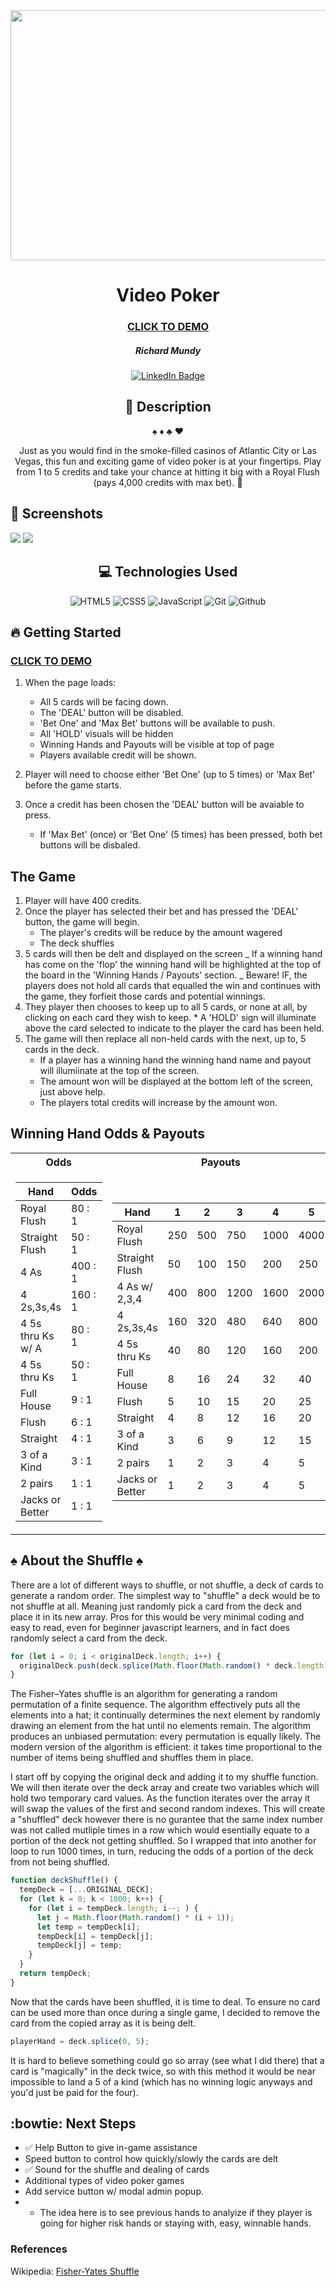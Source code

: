 <div id="header" align="center">

  <img src="images/videoPoker.jpg" width="800" height="400">

</div>

<div id="description" align="center">

# Video Poker

### [CLICK TO DEMO](https://richardmundyiii.github.io/videoPoker/)

##### Richard Mundy

[![LinkedIn Badge](https://img.shields.io/badge/-@richardmundyiii-blue?style=flat&logo=Linkedin&logoColor=black)](https://www.linkedin.com/in/richardmundyiii/)

## :pencil: Description

:spades: :diamonds: :clubs: :hearts:

Just as you would find in the smoke-filled casinos of Atlantic City or Las Vegas, this fun and exciting game of video poker is at your fingertips. Play from 1 to 5 credits and take your chance at hitting it big with a Royal Flush (pays 4,000 credits with max bet). :money_mouth_face:

</div>

<div>

## :camera_flash: Screenshots

![](images/screen1.png)
![](images/screen2.png)

</div>

<div align="center">

## :computer: Technologies Used

![HTML5](https://img.shields.io/badge/-HTML5-05122A?style=flat&logo=html5)
![CSS5](https://img.shields.io/badge/-CSS-05122A?style=flat&logo=css3)
![JavaScript](https://img.shields.io/badge/-JavaScript-05122A?style=flat&logo=javascript)
![Git](https://img.shields.io/badge/-Git-05122A?style=flat&logo=git)
![Github](https://img.shields.io/badge/-GitHub-05122A?style=flat&logo=github)

</div>

<div>

## :fire: Getting Started

### [CLICK TO DEMO](https://richardmundyiii.github.io/videoPoker/)

1. When the page loads:

   - All 5 cards will be facing down.
   - The 'DEAL' button will be disabled.
   - 'Bet One' and 'Max Bet' buttons will be available to push.
   - All 'HOLD' visuals will be hidden
   - Winning Hands and Payouts will be visible at top of page
   - Players available credit will be shown.

2. Player will need to choose either 'Bet One' (up to 5 times) or 'Max Bet' before the game starts.
3. Once a credit has been chosen the 'DEAL' button will be avaiable to press.
   - If 'Max Bet' (once) or 'Bet One' (5 times) has been pressed, both bet buttons will be disbaled.

</div>

<div>

## The Game

1. Player will have 400 credits.
2. Once the player has selected their bet and has pressed the 'DEAL' button, the game will begin.
   - The player's credits will be reduce by the amount wagered
   - The deck shuffles
3. 5 cards will then be delt and displayed on the screen
   _ If a winning hand has come on the 'flop' the winning hand will be highlighted at the top of the board in the 'Winning Hands / Payouts' section.
   _ Beware! IF, the players does not hold all cards that equalled the win and continues with the game, they forfieit those cards and potential winnings.
4. They player then chooses to keep up to all 5 cards, or none at all, by clicking on each card they wish to keep. \* A 'HOLD' sign will illuminate above the card selected to indicate to the player the card has been held.
5. The game will then replace all non-held cards with the next, up to, 5 cards in the deck.
   - If a player has a winning hand the winning hand name and payout will illumiinate at the top of the screen.
   - The amount won will be displayed at the bottom left of the screen, just above help.
   - The players total credits will increase by the amount won.
   </div>

<div>

## Winning Hand Odds & Payouts

<table>
<tr><th>Odds</th><th>Payouts</th><tr>
<tr><td>

| Hand              | Odds    |
| ----------------- | ------- |
| Royal Flush       | 80 : 1  |
| Straight Flush    | 50 : 1  |
| 4 As              | 400 : 1 |
| 4 2s,3s,4s        | 160 : 1 |
| 4 5s thru Ks w/ A | 80 : 1  |
| 4 5s thru Ks      | 50 : 1  |
| Full House        | 9 : 1   |
| Flush             | 6 : 1   |
| Straight          | 4 : 1   |
| 3 of a Kind       | 3 : 1   |
| 2 pairs           | 1 : 1   |
| Jacks or Better   | 1 : 1   |

</td><td>

| Hand            | 1   | 2   | 3    | 4    | 5    |
| --------------- | --- | --- | ---- | ---- | ---- |
| Royal Flush     | 250 | 500 | 750  | 1000 | 4000 |
| Straight Flush  | 50  | 100 | 150  | 200  | 250  |
| 4 As w/ 2,3,4   | 400 | 800 | 1200 | 1600 | 2000 |
| 4 2s,3s,4s      | 160 | 320 | 480  | 640  | 800  |
| 4 5s thru Ks    | 40  | 80  | 120  | 160  | 200  |
| Full House      | 8   | 16  | 24   | 32   | 40   |
| Flush           | 5   | 10  | 15   | 20   | 25   |
| Straight        | 4   | 8   | 12   | 16   | 20   |
| 3 of a Kind     | 3   | 6   | 9    | 12   | 15   |
| 2 pairs         | 1   | 2   | 3    | 4    | 5    |
| Jacks or Better | 1   | 2   | 3    | 4    | 5    |

</td></tr>
</table>
</div>

<div>

## :spades: About the Shuffle :spades:

There are a lot of different ways to shuffle, or not shuffle, a deck of cards to generate a random order. The simplest way to "shuffle" a deck would be to not shuffle at all. Meaning just randomly pick a card from the deck and place it in its new array. Pros for this would be very minimal coding and easy to read, even for beginner javascript learners, and in fact does randomly select a card from the deck.

```javascript
for (let i = 0; i < originalDeck.length; i++) {
  originalDeck.push(deck.splice(Math.floor(Math.random() * deck.length), 1)[0]);
}
```

The Fisher–Yates shuffle is an algorithm for generating a random permutation of a finite sequence. The algorithm effectively puts all the elements into a hat; it continually determines the next element by randomly drawing an element from the hat until no elements remain. The algorithm produces an unbiased permutation: every permutation is equally likely. The modern version of the algorithm is efficient: it takes time proportional to the number of items being shuffled and shuffles them in place.

I start off by copying the original deck and adding it to my shuffle function. We will then iterate over the deck array and create two variables which will hold two temporary card values. As the function iterates over the array it will swap the values of the first and second random indexes. This will create a "shuffled" deck however there is no gurantee that the same index number was not called mutliple times in a row which would esentially equate to a portion of the deck not getting shuffled. So I wrapped that into another for loop to run 1000 times, in turn, reducing the odds of a portion of the deck from not being shuffled.

```javascript
function deckShuffle() {
  tempDeck = [...ORIGINAL_DECK];
  for (let k = 0; k < 1000; k++) {
    for (let i = tempDeck.length; i--; ) {
      let j = Math.floor(Math.random() * (i + 1));
      let temp = tempDeck[i];
      tempDeck[i] = tempDeck[j];
      tempDeck[j] = temp;
    }
  }
  return tempDeck;
}
```

Now that the cards have been shuffled, it is time to deal. To ensure no card can be used more than once during a single game, I decided to remove the card from the copied array as it is being delt.

```javascript
playerHand = deck.splice(0, 5);
```

It is hard to believe something could go so array (see what I did there) that a card is "magically" in the deck twice, so with this method it would be near impossible to land a 5 of a kind (which has no winning logic anyways and you'd just be paid for the four).

</div>

<div>

## :bowtie: Next Steps

- :white_check_mark: Help Button to give in-game assistance
- Speed button to control how quickly/slowly the cards are delt
- :white_check_mark: Sound for the shuffle and dealing of cards
- Additional types of video poker games
- Add service button w/ modal admin popup.
- - The idea here is to see previous hands to analyize if they player is going for higher risk hands or staying with, easy, winnable hands.

</div>

### References

Wikipedia: [Fisher-Yates Shuffle](https://en.wikipedia.org/wiki/Fisher%E2%80%93Yates_shuffle)
